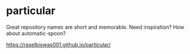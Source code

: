 # particular
Great repository names are short and memorable. Need inspiration? How about automatic-spoon?

https://raselbiswas001.github.io/particular/
